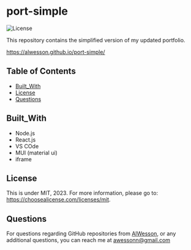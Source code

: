 # port-simple

 ![License](https://img.shields.io/badge/license-MIT-yellow.svg)

This repository contains the simplified version of my updated portfolio.

https://alwesson.github.io/port-simple/

## Table of Contents
 - [Built_With](#Built_With)
 - [License](#License)
 - [Questions](#Questions)

## Built_With 

- Node.js
- React.js
- VS COde
- MUI (material ui)
- iframe

## License

  This is under MIT, 2023. For more information, please go to: https://choosealicense.com/licenses/mit.

  

 ## Questions 

  For questions regarding GitHub repositories from [AlWesson](https://github.com/AlWesson), or any additional questions, you can reach me at awessonn@gmail.com
